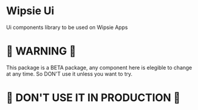 # Wipsie Ui
Ui components library to be used on Wipsie Apps

# 🚧 WARNING 🚧
This package is a BETA package, any component here is elegible to change at any time. So DON'T use it unless you want to try.

# 🚧 DON'T USE IT IN PRODUCTION 🚧